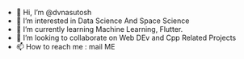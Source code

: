 - 👋 Hi, I’m @dvnasutosh
- 👀 I’m interested in Data Science And Space Science
- 🌱 I’m currently learning Machine Learning, Flutter.
- 💞️ I’m looking to collaborate on Web DEv and Cpp Related Projects
- 📫 How to reach me : mail ME

<!---
--->
